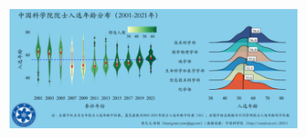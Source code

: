<a href="https://github.com/hope-data-science/CAS_age_vis/blob/main/cas_codes.R"><img src="中科院院士年龄分布.png"/></a> 
